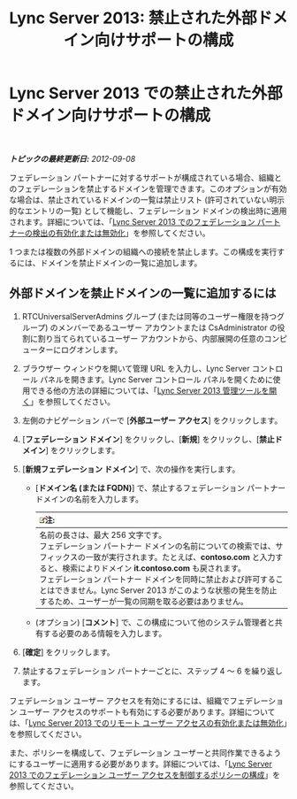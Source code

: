 ﻿---
title: 'Lync Server 2013: 禁止された外部ドメイン向けサポートの構成'
TOCTitle: 禁止された外部ドメイン向けサポートの構成
ms:assetid: 49103138-e1ab-42bf-91aa-57cf23bbf260
ms:mtpsurl: https://technet.microsoft.com/ja-jp/library/JJ619176(v=OCS.15)
ms:contentKeyID: 49115216
ms.date: 05/19/2016
mtps_version: v=OCS.15
ms.translationtype: HT
---

# Lync Server 2013 での禁止された外部ドメイン向けサポートの構成

 

_**トピックの最終更新日:** 2012-09-08_

フェデレーション パートナーに対するサポートが構成されている場合、組織とのフェデレーションを禁止するドメインを管理できます。このオプションが有効な場合は、禁止されているドメインの一覧は禁止リスト (許可されていない明示的なエントリの一覧) として機能し、フェデレーション ドメインの検出時に適用されます。詳細については、「[Lync Server 2013 でのフェデレーション パートナーの検出の有効化または無効化](lync-server-2013-enable-or-disable-discovery-of-federation-partners.md)」を参照してください。

1 つまたは複数の外部ドメインの組織への接続を禁止します。この構成を実行するには、ドメインを禁止ドメインの一覧に追加します。

## 外部ドメインを禁止ドメインの一覧に追加するには

1.  RTCUniversalServerAdmins グループ (または同等のユーザー権限を持つグループ) のメンバーであるユーザー アカウントまたは CsAdministrator の役割に割り当てられているユーザー アカウントから、内部展開の任意のコンピューターにログオンします。

2.  ブラウザー ウィンドウを開いて管理 URL を入力し、Lync Server コントロール パネルを開きます。Lync Server コントロール パネルを開くために使用できる他の方法の詳細については、「[Lync Server 2013 管理ツールを開く](lync-server-2013-open-lync-server-administrative-tools.md)」を参照してください。

3.  左側のナビゲーション バーで \[**外部ユーザー アクセス**\] をクリックします。

4.  \[**フェデレーション ドメイン**\] をクリックし、\[**新規**\] をクリックし、\[**禁止ドメイン**\] をクリックします。

5.  \[**新規フェデレーション ドメイン**\] で、次の操作を実行します。
    
      - \[**ドメイン名 (または FQDN)**\] で、禁止するフェデレーション パートナー ドメインの名前を入力します。
        
        <table>
        <thead>
        <tr class="header">
        <th><img src="images/Gg412781.note(OCS.15).gif" title="note" alt="note" />注:</th>
        </tr>
        </thead>
        <tbody>
        <tr class="odd">
        <td>名前の長さは、最大 256 文字です。<br />
        フェデレーション パートナー ドメインの名前についての検索では、サフィックスの一致が実行されます。たとえば、<strong>contoso.com</strong> と入力すると、検索によりドメイン <strong>it.contoso.com</strong> も戻されます。<br />
        フェデレーション パートナー ドメインを同時に禁止および許可することはできません。Lync Server 2013 がこのような状態の発生を防止するため、ユーザーが一覧の同期を取る必要はありません。</td>
        </tr>
        </tbody>
        </table>
    
      - (オプション) \[**コメント**\] で、この構成について他のシステム管理者と共有する必要のある情報を入力します。

6.  \[**確定**\] をクリックします。

7.  禁止するフェデレーション パートナーごとに、ステップ 4 ～ 6 を繰り返します。

フェデレーション ユーザー アクセスを有効にするには、組織でフェデレーション ユーザー アクセスのサポートも有効にする必要があります。詳細については、「[Lync Server 2013 でのリモート ユーザー アクセスの有効化または無効化](lync-server-2013-enable-or-disable-remote-user-access.md)」を参照してください。

また、ポリシーを構成して、フェデレーション ユーザーと共同作業できるようにするユーザーに適用する必要があります。詳細については、「[Lync Server 2013 でのフェデレーション ユーザー アクセスを制御するポリシーの構成](lync-server-2013-configure-policies-to-control-federated-user-access.md)」を参照してください。

